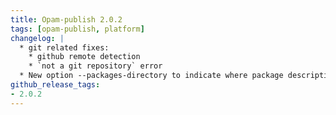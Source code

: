 ```yaml
---
title: Opam-publish 2.0.2
tags: [opam-publish, platform]
changelog: |
  * git related fixes:
    * github remote detection
    * `not a git repository` error
  * New option --packages-directory to indicate where package descriptions are stored
github_release_tags:
- 2.0.2
---
```



